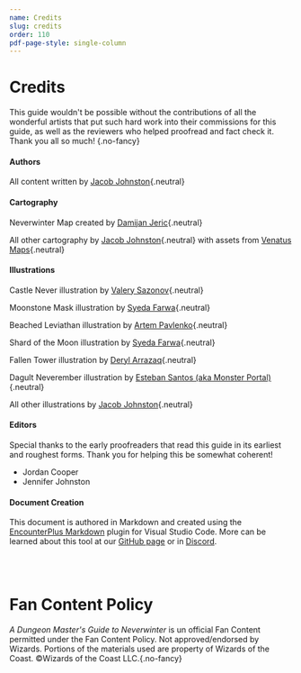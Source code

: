 ```yaml
---
name: Credits
slug: credits
order: 110
pdf-page-style: single-column
---
```


# Credits

This guide wouldn't be possible without the contributions of all the wonderful artists that put such hard work into their commissions for this guide, as well as the reviewers who helped proofread and fact check it. Thank you all so much! {.no-fancy}

#### Authors

All content written by [Jacob Johnston](https://inchoatethoughts.com){.neutral}

#### Cartography

Neverwinter Map created by [Damijan Jeric](https://www.fiverr.com/damijan){.neutral}

All other cartography by [Jacob Johnston](https://inchoatethoughts.com){.neutral} with assets from [Venatus Maps](https://www.venatusmaps.com){.neutral}

#### Illustrations

Castle Never illustration by [Valery Sazonov](https://www.fiverr.com/valeryse){.neutral}

Moonstone Mask illustration by [Syeda Farwa](https://www.fiverr.com/syedafarrwa){.neutral}

Beached Leviathan illustration by [Artem Pavlenko](https://www.fiverr.com/skiho_){.neutral}

Shard of the Moon illustration by [Syeda Farwa](https://www.fiverr.com/syedafarrwa){.neutral}

Fallen Tower illustration by [Deryl Arrazaq](https://www.fiverr.com/derylarrazaq){.neutral}

Dagult Neverember illustration by [Esteban Santos (aka Monster Portal)](https://www.patreon.com/monsterportal){.neutral}

All other illustrations by [Jacob Johnston](https://inchoatethoughts.com){.neutral}

#### Editors

Special thanks to the early proofreaders that read this guide in its earliest and roughest forms. Thank you for helping this be somewhat coherent!
- Jordan Cooper
- Jennifer Johnston

#### Document Creation
This document is authored in Markdown and created using the [EncounterPlus Markdown](https://marketplace.visualstudio.com/items?itemName=JacobJohnston.encounterplus-markdown) plugin for Visual Studio Code. More can be learned about this tool at our [GitHub page](https://github.com/encounterplus/module-packer) or in [Discord](https://discord.gg/68sQ97Py).

<br /><br />

# Fan Content Policy 

*A Dungeon Master's Guide to Neverwinter* is un official Fan Content permitted under the Fan Content Policy. Not approved/endorsed by Wizards. Portions of the materials used are property of Wizards of the Coast. ©Wizards of the Coast LLC.{.no-fancy}